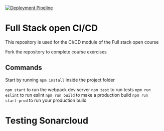 [![Deployment Pipeline](https://github.com/andredelgadoruiz/React-CI/actions/workflows/pipeline.yml/badge.svg)](https://github.com/andredelgadoruiz/React-CI/actions/workflows/pipeline.yml)

# Full Stack open CI/CD

This repository is used for the CI/CD module of the Full stack open course

Fork the repository to complete course exercises

## Commands

Start by running `npm install` inside the project folder

`npm start` to run the webpack dev server
`npm test` to run tests
`npm run eslint` to run eslint
`npm run build` to make a production build
`npm run start-prod` to run your production build

# Testing Sonarcloud
